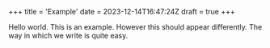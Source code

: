 +++
title = 'Example'
date = 2023-12-14T16:47:24Z
draft = true
+++

Hello world. This is an example. However this should appear differently. The way in which we write is quite easy.
